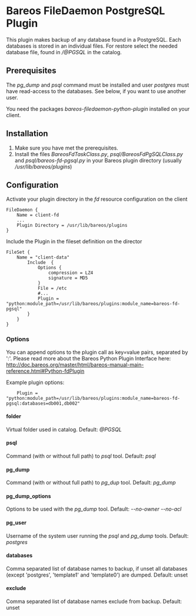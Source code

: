 # Bareos FileDaemon PostgreSQL Plugin
This plugin makes backup of any database found in a PostgreSQL. Each databases is stored in an individual files.
For restore select the needed database file, found in */@PGSQL* in the catalog.

## Prerequisites
The *pg_dump* and *psql* command must be installed and user *postgres* must have read-access to the databases.
See below, if you want to use another user.

You need the packages *bareos-filedaemon-python-plugin* installed on your client.

## Installation
1. Make sure you have met the prerequisites.
2. Install the files  *BareosFdTaskClass.py*, *psql/BareosFdPgSQLClass.py* and *psql/bareos-fd-pgsql.py* in your Bareos plugin directory (usually */usr/lib/bareos/plugins*)

## Configuration

Activate your plugin directory in the *fd* resource configuration on the client
```
FileDaemon {                          
    Name = client-fd
    ...
    Plugin Directory = /usr/lib/bareos/plugins
}
```

Include the Plugin in the fileset definition on the director
```
FileSet {
    Name = "client-data"
        Include  {
            Options {
                compression = LZ4
                signature = MD5
            }
            File = /etc
            #...
            Plugin = "python:module_path=/usr/lib/bareos/plugins:module_name=bareos-fd-pgsql"
        }
    }
}
```

### Options
You can append options to the plugin call as key=value pairs, separated by ':'.
Please read more about the Bareos Python Plugin Interface here: http://doc.bareos.org/master/html/bareos-manual-main-reference.html#Python-fdPlugin

Example plugin options:
```
    Plugin = "python:module_path=/usr/lib/bareos/plugins:module_name=bareos-fd-pgsql:databases=db001,db002"
```

#### folder
Virtual folder used in catalog. Default: *@PGSQL*

#### psql
Command (with or without full path) to *psql* tool. Default: *psql*

#### pg_dump
Command (with or without full path) to *pg_dup* tool. Default: *pg_dump*

#### pg_dump_options
Options to be used with the *pg_dump* tool. Default: *--no-owner --no-acl*

#### pg_user
Username of the system user running the *psql* and *pg_dump* tools. Default: *postgres*

#### databases
Comma separated list of database names to backup, if unset all databases (except 'postgres', 'template1' and 'template0') are dumped. Default: unset

#### exclude
Comma separated list of database names exclude from backup. Default: unset